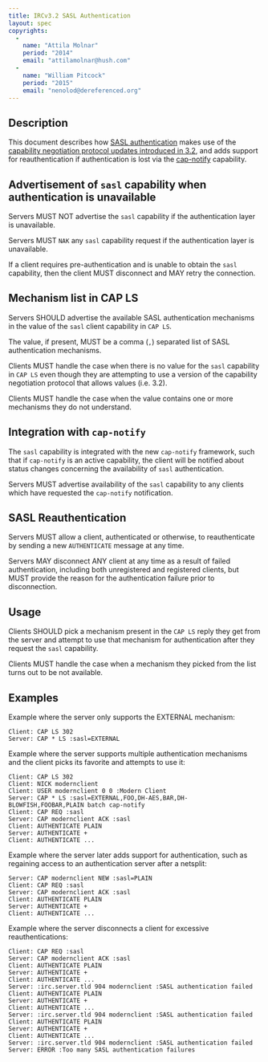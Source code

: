 ```yaml
---
title: IRCv3.2 SASL Authentication
layout: spec
copyrights:
  -
    name: "Attila Molnar"
    period: "2014"
    email: "attilamolnar@hush.com"
  -
    name: "William Pitcock"
    period: "2015"
    email: "nenolod@dereferenced.org"
---
```

## Description

This document describes how [SASL authentication](/specs/extensions/sasl-3.1.html)
makes use of the
[capability negotiation protocol updates introduced in 3.2](/specs/core/capability-negotiation-3.2.html),
and adds support for reauthentication if authentication is lost via the [cap-notify](/specs/extensions/cap-notify-3.2.html)
capability.

## Advertisement of `sasl` capability when authentication is unavailable

Servers MUST NOT advertise the `sasl` capability if the authentication layer is
unavailable.

Servers MUST `NAK` any `sasl` capability request if the authentication layer is
unavailable.

If a client requires pre-authentication and is unable to obtain the `sasl` capability,
then the client MUST disconnect and MAY retry the connection.

## Mechanism list in CAP LS

Servers SHOULD advertise the available SASL authentication mechanisms in the
value of the `sasl` client capability in `CAP LS`.

The value, if present, MUST be a comma (`,`) separated list of SASL
authentication mechanisms.

Clients MUST handle the case when there is no value for the `sasl` capability
in `CAP LS` even though they are attempting to use a version of the capability
negotiation protocol that allows values (i.e. 3.2).

Clients MUST handle the case when the value contains one or more mechanisms
they do not understand.

## Integration with `cap-notify`

The `sasl` capability is integrated with the new `cap-notify` framework, such that
if `cap-notify` is an active capability, the client will be notified about status
changes concerning the availability of `sasl` authentication.

Servers MUST advertise availability of the `sasl` capability to any clients which have
requested the `cap-notify` notification.

## SASL Reauthentication

Servers MUST allow a client, authenticated or otherwise, to reauthenticate by
sending a new `AUTHENTICATE` message at any time.

Servers MAY disconnect ANY client at any time as a result of failed authentication,
including both unregistered and registered clients, but MUST provide the reason
for the authentication failure prior to disconnection.

## Usage

Clients SHOULD pick a mechanism present in the `CAP LS` reply they get from
the server and attempt to use that mechanism for authentication after they
request the `sasl` capability.

Clients MUST handle the case when a mechanism they picked from the list turns
out to be not available.

## Examples

Example where the server only supports the EXTERNAL mechanism:

    Client: CAP LS 302
    Server: CAP * LS :sasl=EXTERNAL

Example where the server supports multiple authentication mechanisms and the client
picks its favorite and attempts to use it:

    Client: CAP LS 302
    Client: NICK modernclient
    Client: USER modernclient 0 0 :Modern Client
    Server: CAP * LS :sasl=EXTERNAL,FOO,DH-AES,BAR,DH-BLOWFISH,FOOBAR,PLAIN batch cap-notify
    Client: CAP REQ :sasl
    Server: CAP modernclient ACK :sasl
    Client: AUTHENTICATE PLAIN
    Server: AUTHENTICATE +
    Client: AUTHENTICATE ...

Example where the server later adds support for authentication, such as regaining
access to an authentication server after a netsplit:

    Server: CAP modernclient NEW :sasl=PLAIN
    Client: CAP REQ :sasl
    Server: CAP modernclient ACK :sasl
    Client: AUTHENTICATE PLAIN
    Server: AUTHENTICATE +
    Client: AUTHENTICATE ...

Example where the server disconnects a client for excessive reauthentications:

    Client: CAP REQ :sasl
    Server: CAP modernclient ACK :sasl
    Client: AUTHENTICATE PLAIN
    Server: AUTHENTICATE +
    Client: AUTHENTICATE ...
    Server: :irc.server.tld 904 modernclient :SASL authentication failed
    Client: AUTHENTICATE PLAIN
    Server: AUTHENTICATE +
    Client: AUTHENTICATE ...
    Server: :irc.server.tld 904 modernclient :SASL authentication failed
    Client: AUTHENTICATE PLAIN
    Server: AUTHENTICATE +
    Client: AUTHENTICATE ...
    Server: :irc.server.tld 904 modernclient :SASL authentication failed
    Server: ERROR :Too many SASL authentication failures
